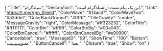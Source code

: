 {
"Title": "شیلدگرام",
"Description": "این یک پیام تست از شیلدگرام است.",
"Link": "https://t.me/Vpn_Shield",
"ColorWave": "#14acdf",
"ColorWaveTwo": "#53ddef",
"ColorBackGround": "#ffffff",
"TitleGravity": "center",
"MessageGravity": "right",
"ColorMessage": "#ff323232",
"ColorTitle": "#ff111111",
"ColorBtn": "#ffffff",
"ColorBtnBg": "#00a043",
"ColorBtnCancell": "#ffffff",
"ColorBtnCancellBg": "#e90000",
"Cancellable": "true",
"MessageID": "99",
"ShowTime": "100",
"Button": "عضوییییییییت",
"ButtonCancell": " بعدا ",
"Closure": "true",
"Show": "on"
}
    
